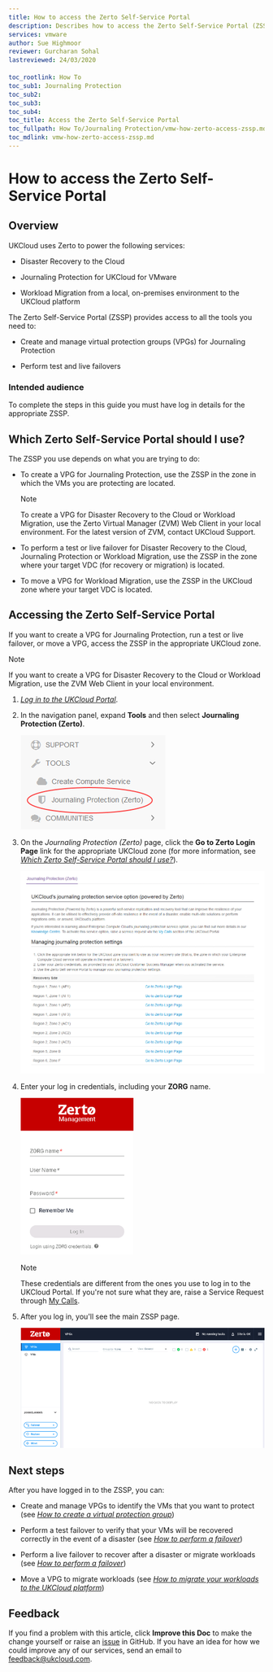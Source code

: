 ```yaml
---
title: How to access the Zerto Self-Service Portal
description: Describes how to access the Zerto Self-Service Portal (ZSSP) to manage Disaster Recovery to the Cloud, Journaling Protection and Workload Migration
services: vmware
author: Sue Highmoor
reviewer: Gurcharan Sohal
lastreviewed: 24/03/2020

toc_rootlink: How To
toc_sub1: Journaling Protection
toc_sub2:
toc_sub3:
toc_sub4:
toc_title: Access the Zerto Self-Service Portal
toc_fullpath: How To/Journaling Protection/vmw-how-zerto-access-zssp.md
toc_mdlink: vmw-how-zerto-access-zssp.md
---
```


# How to access the Zerto Self-Service Portal

## Overview

UKCloud uses Zerto to power the following services:

- Disaster Recovery to the Cloud

- Journaling Protection for UKCloud for VMware

- Workload Migration from a local, on-premises environment to the UKCloud platform

The Zerto Self-Service Portal (ZSSP) provides access to all the tools you need to:

- Create and manage virtual protection groups (VPGs) for Journaling Protection

- Perform test and live failovers

### Intended audience

To complete the steps in this guide you must have log in details for the appropriate ZSSP.

## Which Zerto Self-Service Portal should I use?

The ZSSP you use depends on what you are trying to do:

- To create a VPG for Journaling Protection, use the ZSSP in the zone in which the VMs you are protecting are located.

    > [!NOTE]
    > To create a VPG for Disaster Recovery to the Cloud or Workload Migration, use the Zerto Virtual Manager (ZVM) Web Client in your local environment. For the latest version of ZVM, contact UKCloud Support.

- To perform a test or live failover for Disaster Recovery to the Cloud, Journaling Protection or Workload Migration, use the ZSSP in the zone where your target VDC (for recovery or migration) is located.

- To move a VPG for Workload Migration, use the ZSSP in the UKCloud zone where your target VDC is located.

## Accessing the Zerto Self-Service Portal

If you want to create a VPG for Journaling Protection, run a test or live failover, or move a VPG, access the ZSSP in the appropriate UKCloud zone.

> [!NOTE]
> If you want to create a VPG for Disaster Recovery to the Cloud or Workload Migration, use the ZVM Web Client in your local environment.

1. [*Log in to the UKCloud Portal*](../portal/ptl-gs.md).

2. In the navigation panel, expand **Tools** and then select **Journaling Protection (Zerto)**.

    ![Journaling Protection menu option in UKCloud Portal](images/vmw-portal-mnu-journaling.png)

3. On the *Journaling Protection (Zerto)* page, click the **Go to Zerto Login Page** link for the appropriate UKCloud zone (for more information, see [*Which Zerto Self-Service Portal should I use?*](#which-zerto-self-service-portal-should-i-use)).

    ![Journaling Protection page in UKCloud Portal](images/vmw-portal-journaling.png)

4. Enter your log in credentials, including your **ZORG** name.

    ![Zerto log in page](images/vmw-zerto-login.png)

    > [!NOTE]
    > These credentials are different from the ones you use to log in to the UKCloud Portal. If you're not sure what they are, raise a Service Request through [My Calls](https://portal.skyscapecloud.com/support/ivanti).

5. After you log in, you'll see the main ZSSP page.

    ![Main Zerto ZSSP page](images/vmw-zerto-homepage.png)

## Next steps

After you have logged in to the ZSSP, you can:

- Create and manage VPGs to identify the VMs that you want to protect (see [*How to create a virtual protection group*](vmw-how-zerto-create-vpg.md))

- Perform a test failover to verify that your VMs will be recovered correctly in the event of a disaster (see [*How to perform a failover*](vmw-how-zerto-perform-failover.md))

- Perform a live failover to recover after a disaster or migrate workloads (see [*How to perform a failover*](vmw-how-zerto-perform-failover.md))

- Move a VPG to migrate workloads (see [*How to migrate your workloads to the UKCloud platform*](../migration/migr-how-zerto-migrate-to-ukcloud.md))

## Feedback

If you find a problem with this article, click **Improve this Doc** to make the change yourself or raise an [issue](https://github.com/UKCloud/documentation/issues) in GitHub. If you have an idea for how we could improve any of our services, send an email to <feedback@ukcloud.com>.
